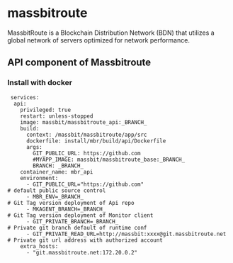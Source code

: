 # massbitroute
MassbitRoute is a Blockchain Distribution Network (BDN) that utilizes a global network of servers optimized for network performance.

## API component of Massbitroute


### Install with docker 
```
 services:
  api:
    privileged: true
    restart: unless-stopped
    image: massbit/massbitroute_api:_BRANCH_
    build:
      context: /massbit/massbitroute/app/src
      dockerfile: install/mbr/build/api/Dockerfile
      args:
        GIT_PUBLIC_URL: https://github.com        
        #MYAPP_IMAGE: massbit/massbitroute_base:_BRANCH_        
        BRANCH: _BRANCH_
    container_name: mbr_api
    environment:
      - GIT_PUBLIC_URL="https://github.com"                            # default public source control
      - MBR_ENV=_BRANCH_                                               # Git Tag version deployment of Api repo
      - MKAGENT_BRANCH=_BRANCH_                                        # Git Tag version deployment of Monitor client 
      - GIT_PRIVATE_BRANCH=_BRANCH_                                    # Private git branch default of runtime conf
      - GIT_PRIVATE_READ_URL=http://massbit:xxxx@git.massbitroute.net  # Private git url address with authorized account
    extra_hosts:
      - "git.massbitroute.net:172.20.0.2"
